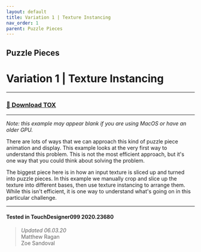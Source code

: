 ```yaml
---
layout: default
title: Variation 1 | Texture Instancing
nav_order: 1
parent: Puzzle Pieces
---
```


## Puzzle Pieces
# Variation 1 | Texture Instancing

----

### [:floppy_disk: Download TOX](https://github.com/mir-lab/touchdesigner-instancing-examples-code/raw/main/tox/015-puzzle-pieces/container_puzzle_var1.tox)

----

*Note: this example may appear blank if you are using MacOS or have an older GPU.*

There are lots of ways that we can approach this kind of puzzle piece animation and display. This example looks at the very first way to understand this problem. This is not the most efficient approach, but it's one way that you could think about solving the problem.

The biggest piece here is in how an input texture is sliced up and turned into puzzle pieces. In this example we manually crop and slice up the texture into different bases, then use texture instancing to arrange them. While this isn't efficient, it is one way to understand what's going on in this particular challenge.

---

#### Tested in TouchDesigner099 2020.23680 
>*Updated 06.03.20*  
Matthew Ragan  
Zoe Sandoval  